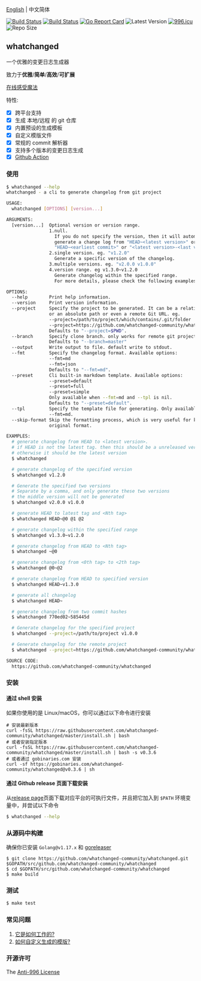 [English](README.md) | 中文简体

[![Build Status](https://github.com/whatchanged-community/whatchanged/workflows/ci/badge.svg)](https://github.com/whatchanged-community/whatchanged/actions)
[![Build Status](https://github.com/whatchanged-community/whatchanged/workflows/playground/badge.svg)](https://github.com/whatchanged-community/whatchanged/actions)
[![Go Report Card](https://goreportcard.com/badge/github.com/whatchanged-community/whatchanged)](https://goreportcard.com/report/github.com/whatchanged-community/whatchanged)
![Latest Version](https://img.shields.io/github/v/release/whatchanged-community/whatchanged.svg)
[![996.icu](https://img.shields.io/badge/link-996.icu-red.svg)](https://996.icu)
![Repo Size](https://img.shields.io/github/repo-size/whatchanged-community/whatchanged.svg)

## whatchanged

一个优雅的变更日志生成器

致力于**优雅**/**简单**/**高效**/**可扩展**

[在线感受魔法](https://whatchanged-community.github.io/whatchanged/)

特性:

- [x] 跨平台支持
- [x] 生成 本地/远程 的 git 仓库
- [x] 内置预设的生成模板
- [x] 自定义模版文件
- [x] 常规的 commit 解析器
- [x] 支持多个版本的变更日志生成
- [x] [Github Action](https://github.com/whatchanged-community/setup-whatchanged)

### 使用

```bash
$ whatchanged --help
whatchanged - a cli to generate changelog from git project

USAGE:
  whatchanged [OPTIONS] [version...]

ARGUMENTS:
  [version...]  Optional version or version range.
                1.null.
                  If you do not specify the version, then it will automatically
                  generate a change log from "HEAD~<latest version>" or
                  "HEAD~<earliest commit>" or "<latest version>-<last version>"
                2.single version. eg. "v1.2.0"
                  Generate a specific version of the changelog.
                3.multiple versions. eg. "v2.0.0 v1.0.0"
                4.version range. eg v1.3.0~v1.2.0
                  Generate changelog within the specified range.
                  For more details, please check the following examples.

OPTIONS:
  --help        Print help information.
  --version     Print version information.
  --project     Specify the project to be generated. It can be a relative path.
                or an absolute path or even a remote Git URL. eg.
                --project=/path/to/project/which/contains/.git/folder
                --project=https://github.com/whatchanged-community/whatchanged.git
                Defaults to "--project=$PWD".
  --branch      Specify clone branch. only works for remote git project.
                Defaults to "--branch=master"
  --output      Write output to file. default write to stdout.
  --fmt         Specify the changelog format. Available options:
                --fmt=md
                --fmt=json
                Defaults to "--fmt=md".
  --preset      Cli built-in markdown template. Available options:
                --preset=default
                --preset=full
                --preset=simple
                Only available when --fmt=md and --tpl is nil.
                Defaults to "--preset=default".
  --tpl         Specify the template file for generating. Only available when
                --fmt=md.
  --skip-format Skip the formatting process, which is very useful for keeping the
                original format.

EXAMPLES:
  # generate changelog from HEAD to <latest version>.
  # if HEAD is not the latest tag. then this should be a unreleased version
  # otherwise it should be the latest version
  $ whatchanged

  # generate changelog of the specified version
  $ whatchanged v1.2.0

  # Generate the specified two versions
  # Separate by a comma, and only generate these two versions
  # the middle version will not be generated
  $ whatchanged v2.0.0 v1.0.0

  # generate HEAD to latest tag and <Nth tag>
  $ whatchanged HEAD~@0 @1 @2

  # generate changelog within the specified range
  $ whatchanged v1.3.0~v1.2.0

  # generate changelog from HEAD to <Nth tag>
  $ whatchanged ~@0

  # generate changelog from <0th tag> to <2th tag>
  $ whatchanged @0~@2

  # generate changelog from HEAD to specified version
  $ whatchanged HEAD~v1.3.0

  # generate all changelog
  $ whatchanged HEAD~

  # generate changelog from two commit hashes
  $ whatchanged 770ed02~585445d

  # Generate changelog for the specified project
  $ whatchanged --project=/path/to/project v1.0.0

  # Generate changelog for the remote project
  $ whatchanged --project=https://github.com/whatchanged-community/whatchanged.git v0.1.0

SOURCE CODE:
  https://github.com/whatchanged-community/whatchanged
```

### 安装

#### 通过 shell 安装

如果你使用的是 Linux/macOS，你可以通过以下命令进行安装

```shell
# 安装最新版本
curl -fsSL https://raw.githubusercontent.com/whatchanged-community/whatchanged/master/install.sh | bash
# 或者安装指定版本
curl -fsSL https://raw.githubusercontent.com/whatchanged-community/whatchanged/master/install.sh | bash -s v0.3.6
# 或者通过 gobinaries.com 安装
curl -sf https://gobinaries.com/whatchanged-community/whatchanged@v0.3.6 | sh
```

#### 通过 Github release 页面下载安装

从[release page](https://github.com/whatchanged-community/whatchanged/releases)页面下载对应平台的可执行文件，并且把它加入到 `$PATH` 环境变量中，并尝试以下命令

```bash
$ whatchanged --help
```

### 从源码中构建

确保你已安装 `Golang@v1.17.x` 和 [goreleaser](https://github.com/goreleaser/goreleaser)

```shell
$ git clone https://github.com/whatchanged-community/whatchanged.git $GOPATH/src/github.com/whatchanged-community/whatchanged
$ cd $GOPATH/src/github.com/whatchanged-community/whatchanged
$ make build
```

### 测试

```bash
$ make test
```

### 常见问题

1. [它是如何工作的?](HOW_IT_WORKS.md)
2. [如何自定义生成的模版?](CUSTOM_TEMPLATE.md)

### 开源许可

The [Anti-996 License](LICENSE_zh-CN)
